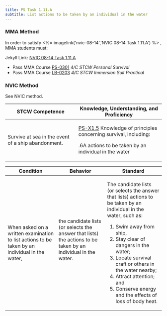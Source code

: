 ```yaml
---
title: PS Task 1.11.A 
subtitle: List actions to be taken by an individual in the water
---
```



### MMA Method

In order to satisfy <%= imagelink('nvic-08-14','NVIC 08-14  Task  1.11.A') %> , MMA students must:

Jekyll Link: [NVIC 08-14  Task  1.11.A](/stcw23/assets/images/nvic-08-14.pdf)

* Pass MMA Course  [PS-0301](PS-0301) *4/C STCW Personal Survival*
* Pass MMA Course  [LB-0203](LB-0203) *4/C STCW Immersion Suit Practical*


### NVIC Method

<a onclick="togglevisibility('nvic_methods')" >See NVIC method.</a>

<div id='nvic_methods' class='hide'>

<table>
<thead>
<tr>
<th class='forty'> STCW Competence </th>
<th class='sixty'> Knowledge, Understanding, and Proficiency </th>
</tr>
</thead>




<tbody>
<tr><td markdown='1'>

Survive at sea in the event of a ship abandonment.

</td><td markdown='1'>

[PS-X1.5](../../tables/611.html#PS-X1.5) Knowledge of principles concerning survival, including:

.6A  actions to be taken by an individual in the water

</td></tr>


</tbody>
</table>


<table>
<thead>
<tr><th class='twenty'>  Condition </th><th class='twenty'> Behavior </th><th  class='sixty'>Standard </th></tr>
</thead>
<tbody >



<tr><td markdown='1'>

When asked on a written examination to list actions to be taken by an individual in the water,

</td><td markdown='1'>

the candidate lists (or selects the answer that lists) the actions to be taken by an individual in the water.

<br>

<div class="tooltip">
<span class="tooltiptext">
</span>
</div>


</td><td markdown='1'>

The candidate lists (or selects the answer that lists) actions to be taken by an individual in the water, such as: 

1.  Swim away from ship, 
2.  Stay clear of dangers in the water; 
3.  Locate survival craft or others in the water nearby; 
4.  Attract attention; and 
5.  Conserve energy and the effects of loss of body heat.

</td></tr>
</tbody>
</table>
</div>
